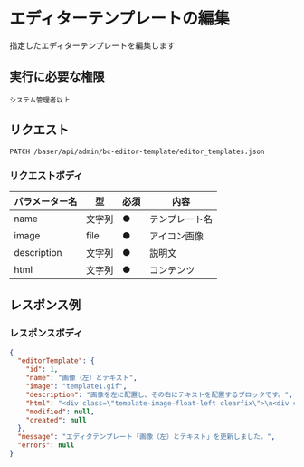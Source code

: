 # エディターテンプレートの編集

指定したエディターテンプレートを編集します

## 実行に必要な権限

```
システム管理者以上
```

## リクエスト
```
PATCH /baser/api/admin/bc-editor-template/editor_templates.json
```

### リクエストボディ

| パラメーター名                       | 型    | 必須  | 内容    |
|-------------------------------|------|-----|-------|
| name                           | 文字列  |  ●   | テンプレート名    |
| image                           | file |   ●  | アイコン画像    |
| description                           | 文字列  |    ● | 説明文  |
| html                           | 文字列  |  ●   | コンテンツ |


## レスポンス例

### レスポンスボディ

```json
{
  "editorTemplate": {
    "id": 1,
    "name": "画像（左）とテキスト",
    "image": "template1.gif",
    "description": "画像を左に配置し、その右にテキストを配置するブロックです。",
    "html": "<div class=\"template-image-float-left clearfix\">\n<div class=\"image\">ここに画像を挿入します</div>\n<div class=\"text\">\n<h2>見出しを挿入します。</h2>\n<p>1段落目のテキストを挿入します。</p>\n<p>2段落目のテキストを挿入します。</p>\n</div>\n</div>\n<p>新しいブロックを挿入します。不要な場合はこの段落を削除します</p>",
    "modified": null,
    "created": null
  },
  "message": "エディタテンプレート「画像（左）とテキスト」を更新しました。",
  "errors": null
}

```
